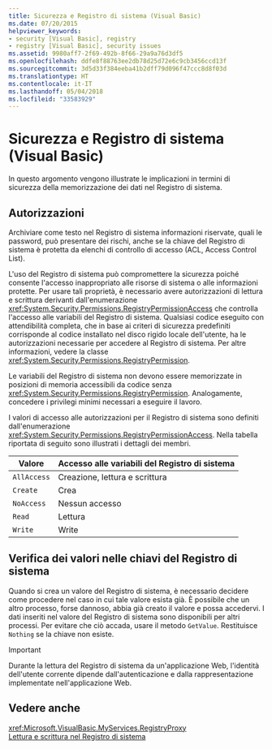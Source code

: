 ```yaml
---
title: Sicurezza e Registro di sistema (Visual Basic)
ms.date: 07/20/2015
helpviewer_keywords:
- security [Visual Basic], registry
- registry [Visual Basic], security issues
ms.assetid: 9980aff7-2f69-492b-8f66-29a9a76d3df5
ms.openlocfilehash: ddfe8f88763ee2db78d25d72e6c9cb3456ccd13f
ms.sourcegitcommit: 3d5d33f384eeba41b2dff79d096f47ccc8d8f03d
ms.translationtype: HT
ms.contentlocale: it-IT
ms.lasthandoff: 05/04/2018
ms.locfileid: "33583929"
---
```

# <a name="security-and-the-registry-visual-basic"></a>Sicurezza e Registro di sistema (Visual Basic)
In questo argomento vengono illustrate le implicazioni in termini di sicurezza della memorizzazione dei dati nel Registro di sistema.  
  
## <a name="permissions"></a>Autorizzazioni  
 Archiviare come testo nel Registro di sistema informazioni riservate, quali le password, può presentare dei rischi, anche se la chiave del Registro di sistema è protetta da elenchi di controllo di accesso (ACL, Access Control List).  
  
 L'uso del Registro di sistema può compromettere la sicurezza poiché consente l'accesso inappropriato alle risorse di sistema o alle informazioni protette. Per usare tali proprietà, è necessario avere autorizzazioni di lettura e scrittura derivanti dall'enumerazione <xref:System.Security.Permissions.RegistryPermissionAccess> che controlla l'accesso alle variabili del Registro di sistema. Qualsiasi codice eseguito con attendibilità completa, che in base ai criteri di sicurezza predefiniti corrisponde al codice installato nel disco rigido locale dell'utente, ha le autorizzazioni necessarie per accedere al Registro di sistema. Per altre informazioni, vedere la classe <xref:System.Security.Permissions.RegistryPermission>.  
  
 Le variabili del Registro di sistema non devono essere memorizzate in posizioni di memoria accessibili da codice senza <xref:System.Security.Permissions.RegistryPermission>. Analogamente, concedere i privilegi minimi necessari a eseguire il lavoro.  
  
 I valori di accesso alle autorizzazioni per il Registro di sistema sono definiti dall'enumerazione <xref:System.Security.Permissions.RegistryPermissionAccess>. Nella tabella riportata di seguito sono illustrati i dettagli dei membri.  
  
|Valore|Accesso alle variabili del Registro di sistema|  
|-----------|----------------------------------|  
|`AllAccess`|Creazione, lettura e scrittura|  
|`Create`|Crea|  
|`NoAccess`|Nessun accesso|  
|`Read`|Lettura|  
|`Write`|Write|  
  
## <a name="checking-values-in-registry-keys"></a>Verifica dei valori nelle chiavi del Registro di sistema  
 Quando si crea un valore del Registro di sistema, è necessario decidere come procedere nel caso in cui tale valore esista già. È possibile che un altro processo, forse dannoso, abbia già creato il valore e possa accedervi. I dati inseriti nel valore del Registro di sistema sono disponibili per altri processi. Per evitare che ciò accada, usare il metodo `GetValue`. Restituisce `Nothing` se la chiave non esiste.  
  
> [!IMPORTANT]
>  Durante la lettura del Registro di sistema da un'applicazione Web, l'identità dell'utente corrente dipende dall'autenticazione e dalla rappresentazione implementate nell'applicazione Web.  
  
## <a name="see-also"></a>Vedere anche  
 <xref:Microsoft.VisualBasic.MyServices.RegistryProxy>  
 [Lettura e scrittura nel Registro di sistema](../../../../visual-basic/developing-apps/programming/computer-resources/reading-from-and-writing-to-the-registry.md)
